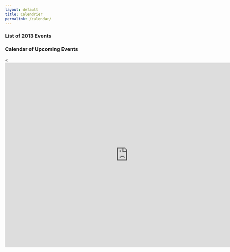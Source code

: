 ```yaml
---
layout: default
title: Calendrier
permalink: /calendar/
---
```


<div class="span3">
	<h3>List of 2013 Events</h3>
<div id="upcoming"></div><!--/span-->
</div>
<div class="span9">
	<h3>Calendar of Upcoming Events</h3>
	<<iframe src="https://calendar.google.com/calendar/embed?src=startech.ouest%40gmail.com&ctz=Europe%2FParis" style="border: 0" width="800" height="600" frameborder="0" scrolling="no"></iframe>
</div><!--/span-->
